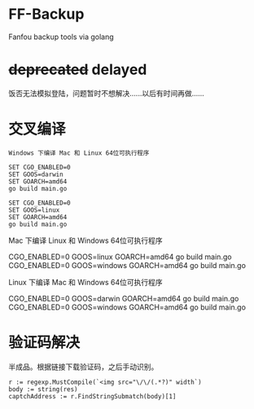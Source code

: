 # FF-Backup
Fanfou backup tools via golang

# <del>deprecated</del> delayed
饭否无法模拟登陆，问题暂时不想解决......以后有时间再做......

# 交叉编译


```
Windows 下编译 Mac 和 Linux 64位可执行程序

SET CGO_ENABLED=0
SET GOOS=darwin
SET GOARCH=amd64
go build main.go

SET CGO_ENABLED=0
SET GOOS=linux
SET GOARCH=amd64
go build main.go
```


Mac 下编译 Linux 和 Windows 64位可执行程序

CGO_ENABLED=0 GOOS=linux GOARCH=amd64 go build main.go
CGO_ENABLED=0 GOOS=windows GOARCH=amd64 go build main.go

Linux 下编译 Mac 和 Windows 64位可执行程序

CGO_ENABLED=0 GOOS=darwin GOARCH=amd64 go build main.go
CGO_ENABLED=0 GOOS=windows GOARCH=amd64 go build main.go

# 验证码解决

半成品。根据链接下载验证码，之后手动识别。

```
r := regexp.MustCompile(`<img src="\/\/(.*?)" width`)
body := string(res)
captchAddress := r.FindStringSubmatch(body)[1]
```


